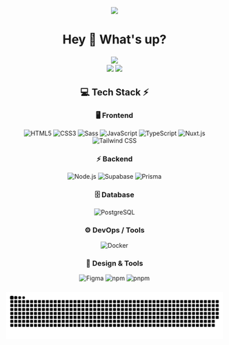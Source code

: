 <div align="center">
  <img height="200" src="https://media4.giphy.com/media/v1.Y2lkPTc5MGI3NjExeDQxY3cxbXQ4cms5YXVqeGtvdnN3dmc1dzJ0N29tNXdqaDkyejZxdyZlcD12MV9pbnRlcm5hbF9naWZfYnlfaWQmY3Q9Zw/EZr27ZbJwmjE9PGyLN/giphy.gif"  />
</div>

###

<h1 align="center">Hey 👋 What's up?</h1>

###

<!-- Stats -->
<div align="center">
  <img src="https://github-readme-stats.vercel.app/api?username=auanauan&theme=aura&hide_border=true&include_all_commits=true&count_private=true" width="55%" /> </br>
  <img src="https://github-readme-streak-stats.herokuapp.com/?user=auanauan&theme=aura&hide_border=true" width="50%" />
  <img src="https://github-readme-stats.vercel.app/api/top-langs/?username=auanauan&theme=aura&hide_border=true&include_all_commits=true&count_private=true&layout=compact" width="36%" /> </br>
</div>

<!-- Tech Stack -->
<div align="center">
  
## 💻 Tech Stack ⚡

### 🖥 Frontend
![HTML5](https://img.shields.io/badge/Frontend-HTML5-%23E34F26?style=for-the-badge&logo=html5&logoColor=#E34F26)
![CSS3](https://img.shields.io/badge/Frontend-CSS3-%231572B6?style=for-the-badge&logo=css&logoColor=blue)
![Sass](https://img.shields.io/badge/Sass-%23CC6699?style=for-the-badge&logo=sass&logoColor=white)
![JavaScript](https://img.shields.io/badge/Language-JavaScript-%23F7DF1E?style=for-the-badge&logo=javascript&logoColor=#F7DF1E)
![TypeScript](https://img.shields.io/badge/Language-TypeScript-%23007ACC?style=for-the-badge&logo=typescript&logoColor=#3178C6)
![Nuxt.js](https://img.shields.io/badge/Framework-Nuxt.js-%2300C58E?style=for-the-badge&logo=nuxt&logoColor=#00DC82)
![Tailwind CSS](https://img.shields.io/badge/TailwindCSS-%2338B2AC?style=for-the-badge&logo=tailwind-css&logoColor=white)

### ⚡ Backend
![Node.js](https://img.shields.io/badge/Runtime-Node.js-%23339933?style=for-the-badge&logo=node.js&logoColor=#5FA04E)
![Supabase](https://img.shields.io/badge/Backend-Supabase-%2300B67A?style=for-the-badge&logo=supabase&logoColor=#3FCF8E)
![Prisma](https://img.shields.io/badge/ORM-Prisma-%2300B4D8?style=for-the-badge&logo=prisma&logoColor=#2D3748)

### 🗄 Database
![PostgreSQL](https://img.shields.io/badge/Database-PostgreSQL-%234169E1?style=for-the-badge&logo=postgresql&logoColor=#4169E1)

### ⚙️ DevOps / Tools
![Docker](https://img.shields.io/badge/Container-Docker-%230249ED?style=for-the-badge&logo=docker&logoColor=#2496ED)

### 🎨 Design & Tools
![Figma](https://img.shields.io/badge/Design-Figma-%23F24E1E?style=for-the-badge&logo=figma&logoColor=#F24E1E)
![npm](https://img.shields.io/badge/npm-%23CB3837?style=for-the-badge&logo=npm&logoColor=%23CB3837&label=Package-Manager&labelColor=grey)
![pnpm](https://img.shields.io/badge/pnpm-%23F69220?style=for-the-badge&logo=pnpm&logoColor=%23F69220&label=Package-Manager&labelColor=grey)


</div>

###

<!-- Snake Animation -->
<div align="center">
    
  ![snake gif](https://github.com/auanauan/auanauan/blob/output/github-snake-dark.svg)
</div>

###
